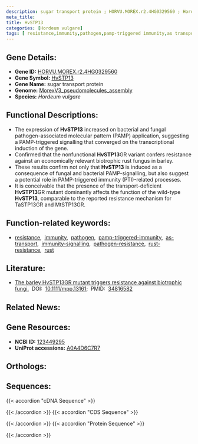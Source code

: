 ```yaml
---
description: sugar transport protein ; HORVU.MOREX.r2.4HG0329560 ; Hordeum vulgare
meta_title:
title: HvSTP13
categories: [Hordeum vulgare]
tags: [ resistance,immunity,pathogen,pamp-triggered immunity,as transport,immunity signalling,pathogen resistance,rust resistance,rust ]
---
```


## Gene Details:
- **Gene ID:** [HORVU.MOREX.r2.4HG0329560](https://ensembl.gramene.org/id/HORVU.MOREX.r2.4HG0329560)
- **Gene Symbol:** <u>HvSTP13</u>
- **Gene Name:** sugar transport protein
- **Genome:** [MorexV3_pseudomolecules_assembly](https://ensembl.gramene.org/Hordeum_vulgare/Info/Index)
- **Species:** *Hordeum vulgare*

## Functional Descriptions:
   - The expression of **HvSTP13** increased on bacterial and fungal pathogen-associated molecular pattern (PAMP) application, suggesting a PAMP-triggered signalling that converged on the transcriptional induction of the gene.
   - Confirmed that the nonfunctional **HvSTP13**GR variant confers resistance against an economically relevant biotrophic rust fungus in barley.
   - These results confirm not only that **HvSTP13** is induced as a consequence of fungal and bacterial PAMP-signalling, but also suggest a potential role in PAMP-triggered immunity (PTI)-related processes.
   - It is conceivable that the presence of the transport-deficient **HvSTP13**GR mutant dominantly affects the function of the wild-type **HvSTP13**, comparable to the reported resistance mechanism for TaSTP13GR and MtSTP13GR.

## Function-related keywords:
   - [resistance](/tags/resistance/),&nbsp;&nbsp;[immunity](/tags/immunity/),&nbsp;&nbsp;[pathogen](/tags/pathogen/),&nbsp;&nbsp;[pamp-triggered-immunity](/tags/pamp-triggered-immunity/),&nbsp;&nbsp;[as-transport](/tags/as-transport/),&nbsp;&nbsp;[immunity-signalling](/tags/immunity-signalling/),&nbsp;&nbsp;[pathogen-resistance](/tags/pathogen-resistance/),&nbsp;&nbsp;[rust-resistance](/tags/rust-resistance/),&nbsp;&nbsp;[rust](/tags/rust/)

## Literature:
   - [The barley HvSTP13GR mutant triggers resistance against biotrophic fungi.](https://doi.org/10.1111/mpp.13161)&nbsp;&nbsp;DOI:&nbsp;&nbsp;[10.1111/mpp.13161](https://doi.org/10.1111/mpp.13161);&nbsp;&nbsp;PMID:&nbsp;&nbsp;[34816582](https://pubmed.ncbi.nlm.nih.gov/34816582/)

## Related News:

## Gene Resources:
- **NCBI ID:**  [123449295](https://www.ncbi.nlm.nih.gov/gene/?term=123449295)
- **UniProt accessions:**  [A0A4D6C7R7](https://www.uniprot.org/uniprotkb/A0A4D6C7R7/entry)

## Orthologs:

## Sequences:
{{< accordion "cDNA Sequence" >}}

{{< /accordion >}}
{{< accordion "CDS Sequence" >}}

{{< /accordion >}}
{{< accordion "Protein Sequence" >}}

{{< /accordion >}}
